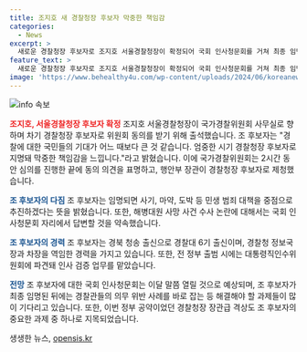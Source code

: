 ```yaml
---
title: 조지호 새 경찰청장 후보자 막중한 책임감
categories:
  - News
excerpt: >
  새로운 경찰청장 후보자로 조지호 서울경찰청장이 확정되어 국회 인사청문회를 거쳐 최종 임명될 예정입니다. 조 후보자는 경찰에 대한 국민들의 기대가 크다며 책임감을 토로하고, 민생 범죄 대책에 중점을 둘 것을 밝혔습니다. 그러나 해병대원 사망 사건에 대한 논란에는 입장을 밝히지 않았습니다. 경찰 내부에서 활동한 경력과 기획 역량이 인정받는 조 후보자에 대한 국회 인사청문회는 이달 말쯤에 열릴 것으로 예상됩니다.
feature_text: >
  새로운 경찰청장 후보자로 조지호 서울경찰청장이 확정되어 국회 인사청문회를 거쳐 최종 임명될 예정입니다. 조 후보자는 경찰에 대한 국민들의 기대가 크다며 책임감을 토로하고, 민생 범죄 대책에 중점을 둘 것을 밝혔습니다. 그러나 해병대원 사망 사건에 대한 논란에는 입장을 밝히지 않았습니다. 경찰 내부에서 활동한 경력과 기획 역량이 인정받는 조 후보자에 대한 국회 인사청문회는 이달 말쯤에 열릴 것으로 예상됩니다.
image: 'https://www.behealthy4u.com/wp-content/uploads/2024/06/koreanews.jpg'
---
```


<p><img src="https://www.behealthy4u.com/wp-content/uploads/2024/06/koreanews.jpg" alt="info 속보" /></p>

<p><b><span style="color: #ee2323;">조지호, 서울경찰청장 후보자 확정</span></b>
조지호 서울경찰청장이 국가경찰위원회 사무실로 향하며 차기 경찰청장 후보자로 위원회 동의를 받기 위해 출석했습니다. 조 후보자는 "경찰에 대한 국민들의 기대가 어느 때보다 큰 것 같습니다. 엄중한 시기 경찰청장 후보자로 지명돼 막중한 책임감을 느낍니다."라고 밝혔습니다. 이에 국가경찰위원회는 2시간 동안 심의를 진행한 끝에 동의 의견을 표명하고, 행안부 장관이 경찰청장 후보자로 제청했습니다.</p>

<p><b><span style="color: #1a5490;">조 후보자의 다짐</span></b>
조 후보자는 임명되면 사기, 마약, 도박 등 민생 범죄 대책을 중점으로 추진하겠다는 뜻을 밝혔습니다. 또한, 해병대원 사망 사건 수사 논란에 대해서는 국회 인사청문회 자리에서 답변할 것을 약속했습니다.</p>

<p><b><span style="color: #1a5490;">조 후보자의 경력</span></b>
조 후보자는 경북 청송 출신으로 경찰대 6기 출신이며, 경찰청 정보국장과 차장을 역임한 경력을 가지고 있습니다. 또한, 전 정부 출범 시에는 대통령직인수위원회에 파견돼 인사 검증 업무를 맡았습니다.</p>

<p><b><span style="color: #1a5490;">전망</span></b>
조 후보자에 대한 국회 인사청문회는 이달 말쯤 열릴 것으로 예상되며, 조 후보자가 최종 임명된 뒤에는 경찰관들의 의무 위반 사례를 바로 잡는 등 해결해야 할 과제들이 많이 기다리고 있습니다. 또한, 이번 정부 공약이었던 경찰청장 장관급 격상도 조 후보자의 중요한 과제 중 하나로 지목되었습니다.</p>
생생한 뉴스, <a href="https://opensis.kr" rel="dofollow">opensis.kr</a>


